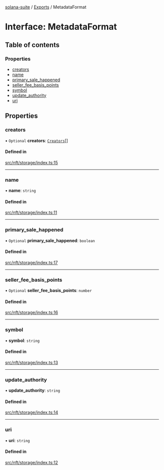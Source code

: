 [solana-suite](../README.md) / [Exports](../modules.md) / MetadataFormat

# Interface: MetadataFormat

## Table of contents

### Properties

- [creators](MetadataFormat.md#creators)
- [name](MetadataFormat.md#name)
- [primary\_sale\_happened](MetadataFormat.md#primary_sale_happened)
- [seller\_fee\_basis\_points](MetadataFormat.md#seller_fee_basis_points)
- [symbol](MetadataFormat.md#symbol)
- [update\_authority](MetadataFormat.md#update_authority)
- [uri](MetadataFormat.md#uri)

## Properties

### creators

• `Optional` **creators**: [`Creators`](Creators.md)[]

#### Defined in

[src/nft/storage/index.ts:15](https://github.com/fukaoi/solana-suite/blob/614964e/src/nft/storage/index.ts#L15)

___

### name

• **name**: `string`

#### Defined in

[src/nft/storage/index.ts:11](https://github.com/fukaoi/solana-suite/blob/614964e/src/nft/storage/index.ts#L11)

___

### primary\_sale\_happened

• `Optional` **primary\_sale\_happened**: `boolean`

#### Defined in

[src/nft/storage/index.ts:17](https://github.com/fukaoi/solana-suite/blob/614964e/src/nft/storage/index.ts#L17)

___

### seller\_fee\_basis\_points

• `Optional` **seller\_fee\_basis\_points**: `number`

#### Defined in

[src/nft/storage/index.ts:16](https://github.com/fukaoi/solana-suite/blob/614964e/src/nft/storage/index.ts#L16)

___

### symbol

• **symbol**: `string`

#### Defined in

[src/nft/storage/index.ts:13](https://github.com/fukaoi/solana-suite/blob/614964e/src/nft/storage/index.ts#L13)

___

### update\_authority

• **update\_authority**: `string`

#### Defined in

[src/nft/storage/index.ts:14](https://github.com/fukaoi/solana-suite/blob/614964e/src/nft/storage/index.ts#L14)

___

### uri

• **uri**: `string`

#### Defined in

[src/nft/storage/index.ts:12](https://github.com/fukaoi/solana-suite/blob/614964e/src/nft/storage/index.ts#L12)
